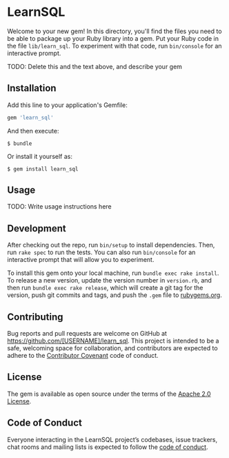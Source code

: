 # LearnSQL

Welcome to your new gem! In this directory, you'll find the files you need to be able to package up your Ruby library into a gem. Put your Ruby code in the file `lib/learn_sql`. To experiment with that code, run `bin/console` for an interactive prompt.

TODO: Delete this and the text above, and describe your gem

## Installation

Add this line to your application's Gemfile:

```ruby
gem 'learn_sql'
```

And then execute:

    $ bundle

Or install it yourself as:

    $ gem install learn_sql

## Usage

TODO: Write usage instructions here

## Development

After checking out the repo, run `bin/setup` to install dependencies. Then, run `rake spec` to run the tests. You can also run `bin/console` for an interactive prompt that will allow you to experiment.

To install this gem onto your local machine, run `bundle exec rake install`. To release a new version, update the version number in `version.rb`, and then run `bundle exec rake release`, which will create a git tag for the version, push git commits and tags, and push the `.gem` file to [rubygems.org](https://rubygems.org).

## Contributing

Bug reports and pull requests are welcome on GitHub at https://github.com/[USERNAME]/learn_sql. This project is intended to be a safe, welcoming space for collaboration, and contributors are expected to adhere to the [Contributor Covenant](http://contributor-covenant.org) code of conduct.

## License

The gem is available as open source under the terms of the [Apache 2.0 License](LICENSE.md).

## Code of Conduct

Everyone interacting in the LearnSQL project’s codebases, issue trackers, chat rooms and mailing lists is expected to follow the [code of conduct](https://github.com/[USERNAME]/learn_sql/blob/master/CODE_OF_CONDUCT.md).
